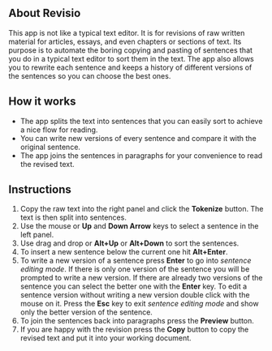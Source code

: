 ## About Revisio
This app is not like a typical text editor. It is for revisions of raw written material for articles, essays, and even chapters or sections of text. Its purpose is to automate the boring copying and pasting of sentences that you do in a typical text editor to sort them in the text. The app also allows you to rewrite each sentence and keeps a history of different versions of the sentences so you can choose the best ones. 

## How it works
- The app splits the text into sentences that you can easily sort to achieve a nice flow for reading. 
- You can write new versions of every sentence and compare it with the original sentence. 
- The app joins the sentences in paragraphs for your convenience to read the revised text.

## Instructions
1. Copy the raw text into the right panel and click the **Tokenize** button. The text is then split into sentences.
2. Use the mouse or **Up** and **Down Arrow** keys to select a sentence in the left panel.
3. Use drag and drop or **Alt+Up** or **Alt+Down** to sort the sentences.
4. To insert a new sentence below the current one hit **Alt+Enter**. 
5. To write a new version of a sentence press **Enter** to go into *sentence editing mode*. If there is only one version of the sentence you will be prompted to write a new version. If there are already two versions of the sentence you can select the better one with the **Enter** key. To edit a sentence version without writing a new version double click with the mouse on it. Press the **Esc** key to exit *sentence editing mode* and show only the better version of the sentence. 
6. To join the sentences back into paragraphs press the **Preview** button. 
7. If you are happy with the revision press the **Copy** button to copy the revised text and put it into your working document. 